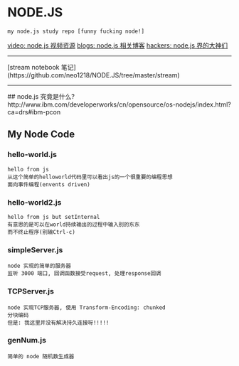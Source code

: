 # NODE.JS

    my node.js study repo [funny fucking node!]

[video: node.js 视频资源](https://github.com/neo1218/NODE.JS/tree/master/Video)  [blogs: node.js 相关博客](https://github.com/neo1218/NODE.JS/tree/master/Blogs)
[hackers: node.js 界的大神们](https://github.com/neo1218/NODE.JS/tree/master/Hackers)
<hr/>
[stream notebook 笔记](https://github.com/neo1218/NODE.JS/tree/master/stream)
<hr/>
## node.js 究竟是什么?
http://www.ibm.com/developerworks/cn/opensource/os-nodejs/index.html?ca=drs#ibm-pcon

## My Node Code
### hello-world.js

    hello from js
    从这个简单的helloworld代码里可以看出js的一个很重要的编程思想
    面向事件编程(envents driven)

### hello-world2.js

    hello from js but setInternal
    有意思的是可以在world持续输出的过程中输入别的东东
    而不终止程序(别输Ctrl-c)

### simpleServer.js

    node 实现的简单的服务器
    监听 3000 端口, 回调函数接受request, 处理response回调

### TCPServer.js

    node 实现TCP服务器, 使用 Transform-Encoding: chunked
    分块编码
    但是: 我这里并没有解决持久连接呀!!!!!

### genNum.js

    简单的 node 随机数生成器
